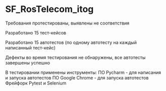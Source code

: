# SF_RosTelecom_itog
Требования протестированы, выявлены не соответствия

Разработано 15 тест-кейсов

Разработано 15 автотестов (по одному автотесту на каждый написанный тест-кейс)

Дефекты во время тестирования не обнаружены, все автотесты завершены успешно

В тестировании применены инструменты:
ПО Pycharm - для написания и запуска автотестов
ПО Google Chrome - для запуска автотестов
Фрейфорк Pytest и  Selenium

